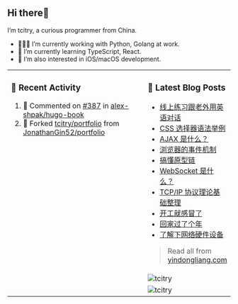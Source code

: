 ## Hi there👋

I’m tcitry, a curious programmer from China.

- 👨🏻‍💻 I’m currently working with Python, Golang at work.
- 🌱 I’m currently learning TypeScript, React.
- 🔭 I’m also interested in iOS/macOS development.

<table width="960px">
<tr>
<td valign="top" rowspan="3" width="450px">

### 🚀 Recent Activity

<!--RECENT_ACTIVITY:start-->
1. 💬 Commented on [#387](https://github.com/alex-shpak/hugo-book/pull/387#issuecomment-1189150193) in [alex-shpak/hugo-book](https://github.com/alex-shpak/hugo-book)
2. 🔱 Forked [tcitry/portfolio](https://github.com/tcitry/portfolio) from [JonathanGin52/portfolio](https://github.com/JonathanGin52/portfolio)
<!--RECENT_ACTIVITY:end-->

</td>
<td valign="top">

### 📝 Latest Blog Posts

<!-- BLOG-POST-LIST:START -->
- [线上练习跟老外用英语对话](https://yindongliang.com/posts/practice-talking-with-english-speaking-person-online/)
- [CSS 选择器语法举例](https://yindongliang.com/posts/css-selector-syntax/)
- [AJAX 是什么？](https://yindongliang.com/posts/what-is-AJAX/)
- [浏览器的事件机制](https://yindongliang.com/posts/browser-event/)
- [搞懂原型链](https://yindongliang.com/posts/prototype-chain/)
- [WebSocket 是什么？](https://yindongliang.com/posts/what-is-websocket/)
- [TCP/IP 协议理论基础整理](https://yindongliang.com/posts/tcpip-questions/)
- [开工就感冒了](https://yindongliang.com/posts/catch-a-cold-when-start-work/)
- [回家过了个年](https://yindongliang.com/posts/this-year-go-home/)
- [了解下网络硬件设备](https://yindongliang.com/posts/network-hardware-device/)
<!-- BLOG-POST-LIST:END -->

> Read all from [yindongliang.com](https://yindongliang.com)

</td>
</tr>
<tr><td><img align="center" src="https://github-readme-stats.vercel.app/api?username=tcitry&show_icons=true&locale=en" alt="tcitry" /></td></tr>
<tr><td><img align="center" src="https://github-readme-streak-stats.herokuapp.com/?user=tcitry&" alt="tcitry" /></td></tr>

</table>
